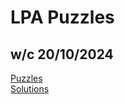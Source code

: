# LPA Puzzles

## w/c 20/10/2024

[Puzzles](LPA%20Puzzles%20241028.pdf) <br/> [Solutions](241028.md)
